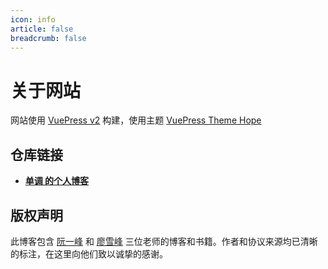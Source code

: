 ```yaml
---
icon: info
article: false
breadcrumb: false
---
```


# 关于网站

网站使用 [VuePress v2](https://vuejs.press/zh) 构建，使用主题 [VuePress Theme Hope](https://theme-hope.vuejs.press/zh/)

## 仓库链接

- [**单调 的个人博客**](https://github.com/JionDou/Ms-Hope.github.io.git)

## 版权声明

此博客包含 [阮一峰](https://github.com/ruanyf) 和 [廖雪峰](https://weibo.com/liaoxuefeng)[](https://github.com/Mister-Hope/Mister-Hope.github.io) 三位老师的博客和书籍。作者和协议来源均已清晰的标注，在这里向他们致以诚挚的感谢。
